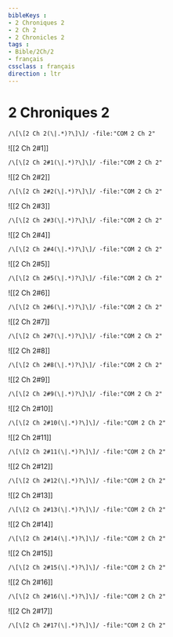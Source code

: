 ```yaml
---
bibleKeys : 
- 2 Chroniques 2
- 2 Ch 2
- 2 Chronicles 2
tags : 
- Bible/2Ch/2
- français
cssclass : français
direction : ltr
---
```


# 2 Chroniques 2

```query
/\[\[2 Ch 2(\|.*)?\]\]/ -file:"COM 2 Ch 2"
```



![[2 Ch 2#1]]

```query
/\[\[2 Ch 2#1(\|.*)?\]\]/ -file:"COM 2 Ch 2"
```

![[2 Ch 2#2]]

```query
/\[\[2 Ch 2#2(\|.*)?\]\]/ -file:"COM 2 Ch 2"
```

![[2 Ch 2#3]]

```query
/\[\[2 Ch 2#3(\|.*)?\]\]/ -file:"COM 2 Ch 2"
```

![[2 Ch 2#4]]

```query
/\[\[2 Ch 2#4(\|.*)?\]\]/ -file:"COM 2 Ch 2"
```

![[2 Ch 2#5]]

```query
/\[\[2 Ch 2#5(\|.*)?\]\]/ -file:"COM 2 Ch 2"
```

![[2 Ch 2#6]]

```query
/\[\[2 Ch 2#6(\|.*)?\]\]/ -file:"COM 2 Ch 2"
```

![[2 Ch 2#7]]

```query
/\[\[2 Ch 2#7(\|.*)?\]\]/ -file:"COM 2 Ch 2"
```

![[2 Ch 2#8]]

```query
/\[\[2 Ch 2#8(\|.*)?\]\]/ -file:"COM 2 Ch 2"
```

![[2 Ch 2#9]]

```query
/\[\[2 Ch 2#9(\|.*)?\]\]/ -file:"COM 2 Ch 2"
```

![[2 Ch 2#10]]

```query
/\[\[2 Ch 2#10(\|.*)?\]\]/ -file:"COM 2 Ch 2"
```

![[2 Ch 2#11]]

```query
/\[\[2 Ch 2#11(\|.*)?\]\]/ -file:"COM 2 Ch 2"
```

![[2 Ch 2#12]]

```query
/\[\[2 Ch 2#12(\|.*)?\]\]/ -file:"COM 2 Ch 2"
```

![[2 Ch 2#13]]

```query
/\[\[2 Ch 2#13(\|.*)?\]\]/ -file:"COM 2 Ch 2"
```

![[2 Ch 2#14]]

```query
/\[\[2 Ch 2#14(\|.*)?\]\]/ -file:"COM 2 Ch 2"
```

![[2 Ch 2#15]]

```query
/\[\[2 Ch 2#15(\|.*)?\]\]/ -file:"COM 2 Ch 2"
```

![[2 Ch 2#16]]

```query
/\[\[2 Ch 2#16(\|.*)?\]\]/ -file:"COM 2 Ch 2"
```

![[2 Ch 2#17]]

```query
/\[\[2 Ch 2#17(\|.*)?\]\]/ -file:"COM 2 Ch 2"
```

